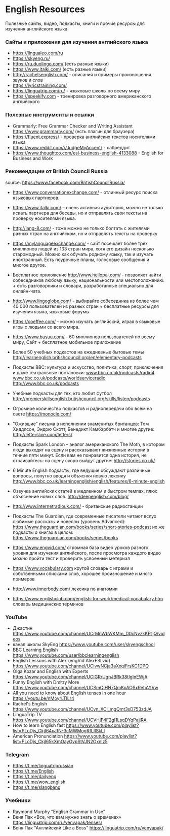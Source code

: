# English Resources

Полезные сайты, видео, подкасты, книги и прочие ресурсы для изучения английского языка.

### Сайты и приложения для изучения английского языка
- https://lingualeo.com/ru 
- https://skyeng.ru/
- https://ru.duolingo.com/ (есть разные языки)
- https://www.italki.com/ (есть разные языки)
- http://rachelsenglish.com/ - описания и примеры произношения звуков и слов
- https://lyricstraining.com/
- https://linguatrip.com/ru/ - языковые школы по всему миру
- https://speekify.com - тренировка разговорного американского английского

### Полезные инструменты и ссылки
- Grammarly: Free Grammar Checker and Writing Assistant https://www.grammarly.com/ (есть плагин для браузера)
- https://fluent.express/ - проверка английских текстов носителями языка
- https://www.reddit.com/r/JudgeMyAccent/ - сабреддит
- https://www.thoughtco.com/esl-business-english-4133088 - English for Business and Work

### Рекомендации от British Council Russia
source: https://www.facebook.com/BritishCouncilRussia/


- https://www.conversationexchange.com/ - отличный ресурс поиска языковых партнеров.

- https://www.italki.com/ – очень активная аудитория, можно не только искать партнера для беседы, но и отправлять свои тексты на проверку носителями языка.

- http://lang-8.com/ - тоже можно не только болтать с жителями разных стран на английском, но и отправлять тексты на проверку 

- https://mylanguageexchange.com/ - сайт посещает более трёх миллионов людей из 133 стран мира, хотя его дизайн несколько старомодный. Можно как обучать родному языку, так и изучать иностранный. Есть поурочные планы, голосовые сообщения и многое другое. 

- Бесплатное приложение http://www.hellopal.com/ - позволяет найти собеседников любому языку, национальности или местоположению. + есть разговорники и словари, разработанные специально для онлайн-чата. 

- http://www.lingoglobe.com/ - выбирайте собеседника из более чем 40 000 пользователей из разных стран + бесплатные ресурсы для изучения языка, языковые форумы

- https://coeffee.com/ - можно изучать английский, играя в языковые игры с людьми со всего мира. 

- https://www.busuu.com/ - 60 миллионов пользователей по всему миру, Сайт + бесплатное мобильное приложение

- Более 50 учебных подкастов на ежедневные бытовые темы http://learnenglish.britishcouncil.org/en/elementary-podcasts

- Подкасты BBC: культура и искусство, политика, спорт, приключения и даже театральные постановки: www.bbc.co.uk/podcasts/radio4 
www.bbc.co.uk/podcasts/worldserviceradio 
http://www.bbc.co.uk/podcasts 

- Учебные подкасты для тех, кто любит футбол http://premierskillsenglish.britishcouncil.org/skills/listen/podcasts

- Огромное количество подкастов и радиопередачи обо всём на свете https://monocle.com/

- "Ожившие" письма в исполнении знаменитых британцев: Том Хиддлсон, Эндрю Скотт, Бенедикт Камбэрбэтч и многие другие: http://letterslive.com/letters/

- Подкасты Spark London – аналог американского The Moth, в котором люди выходят на сцену и рассказывают жизненные истории в течние пяти минут. Если вам не понравится одна история, не отчаивайтесь: на сцену скоро выйдут другие: http://stories.co.uk/

- 6 Minute English подкасты, где ведущие обсуждают различные вопросы, попутно вводя и объясняя новую лексику http://www.bbc.co.uk/learningenglish/english/features/6-minute-english

- Озвучка английских статей в медленном и быстром темпах, плюс объяснение новых слов. http://deepenglish.com/blog/

- http://www.internetradiouk.com/ - британские радиостанции

- Подкасты The Guardian, где современные писатели читают вслух любимые рассказы и новеллы (уровень Advanced): https://www.theguardian.com/books/series/short-stories-podcast их же подкасты о книгах в целом: https://www.theguardian.com/books/series/books

- https://www.engvid.com/ огромная база видео уроков разного уровня для изучения английского, после просмотра каждого видео можно пройти тест и проверить усвоенный метериал

- https://www.vocabulary.com крутой словарь с играми и собственными списками слов, хорошее произношение и много примеров

- http://www.innerbody.com/ лексика по анатомии

- https://www.englishclub.com/english-for-work/medical-vocabulary.htm словарь медицинских терминов


### YouTube

- Джастин https://www.youtube.com/channel/UCrMnWbWKMm_D0cNvzkKP1jQ/videos
- канал школы SkyEng https://www.youtube.com/user/skyengschool
- BBC Learning English https://www.youtube.com/user/bbclearningenglish
- English Lessons with Alex (engVid AlexESLvid) https://www.youtube.com/channel/UClvwNCja3aXxqiFrsKC1DPQ
- Olga Kozar and English with Experts https://www.youtube.com/channel/UCIGRrUgnJBRk38tIgInEWjA
- Funny English with Dmitry More https://www.youtube.com/channel/UCSmQIHN7QmKoAOSxRehAYVw
- All you need to know about English tenses in one hour https://youtu.be/nMoyrLTlLr4
- Rachel's English https://www.youtube.com/channel/UCvn_XCl_mgQmt3sD753zdJA
- LinguaTrip TV https://www.youtube.com/channel/UCVHjF4F2gI1LsqDYqPajjRA
- How to learn English fast https://www.youtube.com/playlist?list=PLoDjs_CkjI64xJfN-3cMWMogRfLlISkLI
- American Pronunciation https://www.youtube.com/playlist?list=PLoDjs_CkjI65kXmOayGvpStVJN2Oxnlz5


### Telegram
- https://t.me/linguatriprussian
- https://t.me/English
- https://t.me/dailyeng
- https://t.me/wow_english
- https://t.me/slangbang

### Учебники
- Raymond Murphy "English Grammar in Use" 
- Веня Пак «Все, что вам нужно знать о временах» https://linguatrip.com/ru/venyapak/tenses/
- Веня Пак "Английский Like a Boss" https://linguatrip.com/ru/venyapak/
